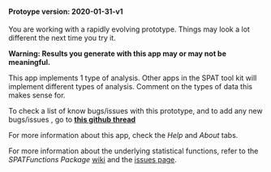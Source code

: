 #### Protoype version: 2020-01-31-v1


You are working with a rapidly evolving prototype. Things may look a lot different
the next time you try it.

**Warning: Results you generate with this app may or may not be meaningful.**

This app implements 1 type of analysis. Other apps in the SPAT tool kit will
implement different types of analysis. Comment on the types of data this makes sense for.



To check a list of know bugs/issues with this prototype, 
and to add any new bugs/issues ,
go to **[this github thread](https://github.com/SOLV-Code/Salmon-Pattern-Analysis-Tool/issues/38)**

For more information about this app, check the *Help* and *About* tabs.

For more information about the underlying statistical functions, refer to the *SPATFunctions Package*
[wiki](https://github.com/SOLV-Code/SPATFunctions-Package/wiki) and the [issues page](https://github.com/SOLV-Code/SPATFunctions-Package/issues).
